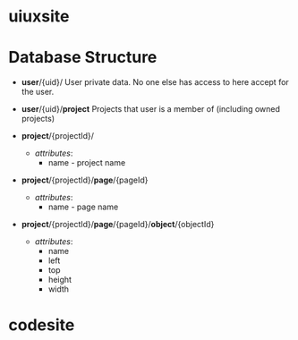# uiuxsite


Database Structure
==================

* **user**/{uid}/
  User private data. No one else has access to here accept for the user.

* **user**/{uid}/**project**
  Projects that user is a member of (including owned projects)

* **project**/{projectId}/
  * _attributes_:
    * name - project name

* **project**/{projectId}/**page**/{pageId}
  * _attributes_:
    * name - page name
  
* **project**/{projectId}/**page**/{pageId}/**object**/{objectId}
  * _attributes_:
    * name
    * left
    * top
    * height
    * width


# codesite
